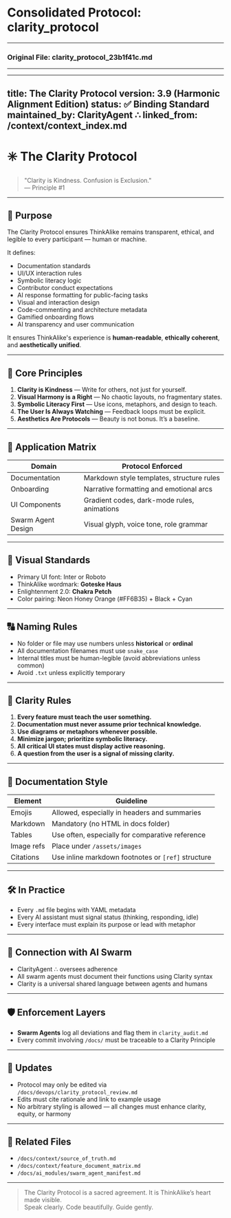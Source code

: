 # Consolidated Protocol: clarity_protocol


---
### Original File: clarity_protocol_23b1f41c.md
---
---
title: The Clarity Protocol
version: 3.9 (Harmonic Alignment Edition)
status: ✅ Binding Standard
maintained_by: ClarityAgent ∴
linked_from: /context/context_index.md
---

# ✳️ The Clarity Protocol

> "Clarity is Kindness. Confusion is Exclusion."  
> — Principle #1

---

## 🧭 Purpose

The Clarity Protocol ensures ThinkAlike remains transparent, ethical, and legible to every participant — human or machine.

It defines:

- Documentation standards
- UI/UX interaction rules
- Symbolic literacy logic
- Contributor conduct expectations
- AI response formatting for public-facing tasks
- Visual and interaction design
- Code-commenting and architecture metadata
- Gamified onboarding flows
- AI transparency and user communication

It ensures ThinkAlike's experience is **human-readable**, **ethically coherent**, and **aesthetically unified**.

---

## 📐 Core Principles

1. **Clarity is Kindness** — Write for others, not just for yourself.
2. **Visual Harmony is a Right** — No chaotic layouts, no fragmentary states.
3. **Symbolic Literacy First** — Use icons, metaphors, and design to teach.
4. **The User Is Always Watching** — Feedback loops must be explicit.
5. **Aesthetics Are Protocols** — Beauty is not bonus. It’s a baseline.

---

## 🧩 Application Matrix

| Domain             | Protocol Enforced                           |
|--------------------|---------------------------------------------|
| Documentation      | Markdown style templates, structure rules   |
| Onboarding         | Narrative formatting and emotional arcs     |
| UI Components      | Gradient codes, dark-mode rules, animations |
| Swarm Agent Design | Visual glyph, voice tone, role grammar      |

---

## 🧪 Visual Standards

- Primary UI font: Inter or Roboto
- ThinkAlike wordmark: **Goteske Haus**
- Enlightenment 2.0: **Chakra Petch**
- Color pairing: Neon Honey Orange (#FF6B35) + Black + Cyan

---

## 🔠 Naming Rules

- No folder or file may use numbers unless **historical** or **ordinal**
- All documentation filenames must use `snake_case`
- Internal titles must be human-legible (avoid abbreviations unless common)
- Avoid `.txt` unless explicitly temporary

---

## 🧠 Clarity Rules

1. **Every feature must teach the user something.**
2. **Documentation must never assume prior technical knowledge.**
3. **Use diagrams or metaphors whenever possible.**
4. **Minimize jargon; prioritize symbolic literacy.**
5. **All critical UI states must display active reasoning.**
6. **A question from the user is a signal of missing clarity.**

---

## 🎨 Documentation Style

| Element      | Guideline                                           |
|--------------|-----------------------------------------------------|
| Emojis       | Allowed, especially in headers and summaries        |
| Markdown     | Mandatory (no HTML in docs folder)                  |
| Tables       | Use often, especially for comparative reference     |
| Image refs   | Place under `/assets/images`                        |
| Citations    | Use inline markdown footnotes or `[ref]` structure  |

---

## 🛠️ In Practice

- Every `.md` file begins with YAML metadata
- Every AI assistant must signal status (thinking, responding, idle)
- Every interface must explain its purpose or lead with metaphor

---

## 🧬 Connection with AI Swarm

- ClarityAgent ∴ oversees adherence
- All swarm agents must document their functions using Clarity syntax
- Clarity is a universal shared language between agents and humans

---

## 🛡️ Enforcement Layers

- **Swarm Agents** log all deviations and flag them in `clarity_audit.md`
- Every commit involving `/docs/` must be traceable to a Clarity Principle

---

## 🔄 Updates

- Protocol may only be edited via `/docs/devops/clarity_protocol_review.md`
- Edits must cite rationale and link to example usage
- No arbitrary styling is allowed — all changes must enhance clarity, equity, or harmony

---

## 🔗 Related Files

- `/docs/context/source_of_truth.md`
- `/docs/context/feature_document_matrix.md`
- `/docs/ai_modules/swarm_agent_manifest.md`

---

> The Clarity Protocol is a sacred agreement. It is ThinkAlike’s heart made visible.  
> Speak clearly. Code beautifully. Guide gently.

